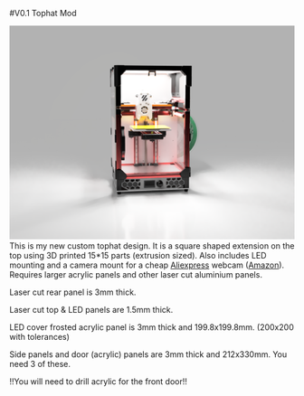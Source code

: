 #V0.1 Tophat Mod

![V0.1 Tophat](./hat.png)
This is my new custom tophat design. It is a square shaped extension on the top using 3D printed 15*15 parts (extrusion sized). Also includes LED mounting and a camera mount for a cheap [Aliexpress](https://s.click.aliexpress.com/e/_9xBGzb) webcam ([Amazon](https://amzn.to/2YGUBq3)). Requires larger acrylic panels and other laser cut aluminium panels.

Laser cut rear panel is 3mm thick.

Laser cut top & LED panels are 1.5mm thick.

LED cover frosted acrylic panel is 3mm thick and 199.8x199.8mm. (200x200 with tolerances)

Side panels and door (acrylic) panels are 3mm thick and 212x330mm. You need 3 of these.

!!You will need to drill acrylic for the front door!!